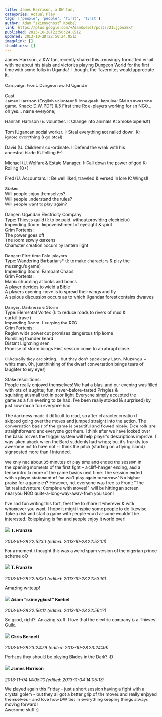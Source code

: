 ```yaml
---
title: James Harrison, a DW fan,
categories: Actual Play
tags: ['people', 'people', 'first', 'first']
author: Adam “skinnyghost” Koebel
link: https://plus.google.com/+AdamKoebel/posts/21LjgbnaBxT
published: 2013-10-28T22:50:24.851Z
updated: 2013-10-28T22:50:24.851Z
imagelink: []
thumblinks: []
---
```


James Harrison, a DW fan, recently shared this amusingly formatted email with me about his trials and victories playing Dungeon World for the first time with some folks in Uganda!  I thought the Tavernites would appreciate it.<br /><br />Campaign Front: Dungeon world Uganda<br /><br />Cast<br />James Harrison (English volunteer &amp; lone geek. Impulse: GM an awesome game. Knack: D.W. PDF) &amp; 5 First time Role-players working for an NGO… oh yes… name everyone;<br /><br />Hannah Harrison (E. volunteer. I: Change into animals K: Smoke pipeleaf)<br /><br />Tom (Ugandan social worker. I: Steal everything not nailed down. K:<br />ignore everything &amp; go steal)<br /><br />David (U. Children’s co-ordinate. I: Defend the weak with his<br />ancestral blade K: Rolling 6-)<br /><br />Michael (U. Welfare &amp; Estate Manager. I: Call down the power of god K: Rolling 10+)<br /><br />Fred (U. Accountant. I: Be well liked, traveled &amp; versed in lore K: Wings!)<br /><br />Stakes<br />Will people enjoy themselves?<br />Will people understand the rules?<br />Will people want to play again?<br /><br />Danger: 	Ugandan Electricity Company<br />Type: 			Thieves guild		(I: to be paid, without providing electricity)<br />Impending Doom:	Impoverishment of eyesight &amp; spirit<br />Grim Portents:<br />The power goes off<br />The room slowly darkens<br />Character creation occurs by lantern light<br /><br />Danger: 	First time Role-players<br />Type: 			Wandering Barbarians* 	(I: to make characters &amp; play the<br />muzungu’s game)<br />Impending Doom:	Rampant Chaos<br />Grim Portents:<br />	Manic chuckling at looks and bonds<br />A player decides to wield a Bible<br />A players opening move is to spread their wings and fly<br />A serious discussion occurs as to which Ugandan forest contains dwarves<br /><br />Danger: 	Darkness &amp; Storm<br />Type:			 Elemental Vortex 	(I: to reduce roads to rivers of mud &amp;<br />curtail travel)<br />Impending Doom:	 Usurping the RPG<br />Grim Portents:<br />	Region wide power cut promises dangerous trip home<br />	Rumbling thunder heard<br />Distant Lightning seen<br />Promise of storm brings First session come to an abrupt close.<br /><br />(*Actually they are sitting… but they don’t speak any Latin. Muzungu = white man. Oh, just thinking of the dwarf conversation brings tears of laughter to my eyes)<br /><br />Stake resolutions:<br />	People really enjoyed themselves! We had a blast and our evening was filled with lots of laughter, fun, never-before-tasted Pringles &amp;<br />squinting at small text in poor light. Everyone simply accepted the<br />game as a fun evening to be had. I’ve been really stoked (&amp; surprised) by just how much fun everyone had.<br />	<br />The darkness made it difficult to read, so after character creation I<br />skipped going over the moves and jumped straight into the action. The conversation basis of the game is beautiful and flowed nicely. Dice rolls are straightforward and everyone got them. I think after we have looked over the basic moves the trigger system will help player’s descriptions improve. I was taken aback when the Bard suddenly had wings; but it’s frankly too awesome not to have not - I think the pitch (starting on a flying island) signposted more than I intended.<br />	<br />We only had about 35 minutes of play time and ended the session in<br />the opening moments of the first fight – a cliff-hanger ending, and a<br />tense intro to more of the game basics next time. The session ended<br />with a player statement of “so we’ll play again tomorrow.” No higher<br />praise for a game eh? However, not everyone was free so Front: “The<br />1st real adventure: Complete with moves!”  will be hitting an screen<br />near you NGO quite-a-long-way-away-from you soon!<br /><br />I’ve had fun writing this font, feel free to share it wherever &amp; with<br />whomever you want. I hope it might inspire some people to do likewise: Take a risk and start a game with people you’d assume wouldn’t be interested. Roleplaying is fun and people enjoy it world over!
<div id='comment z13sjrvppxahi10ca222t3safozyer0ml'>
  <h4><img src='{{site.baseurl}}//images/avatars/110330901807759406775_photo.jpg'> T. Franzke</h4>
      <p><cite>2013-10-28 22:52:01 (edited: 2013-10-28 22:52:01)</cite></p>
        <p>For a moment i thought this was a weird spam version of the nigerian prince scheme oO</p>
</div>
        

<div id='comment z13sjrvppxahi10ca222t3safozyer0ml'>
  <h4><img src='{{site.baseurl}}//images/avatars/110330901807759406775_photo.jpg'> T. Franzke</h4>
      <p><cite>2013-10-28 22:53:51 (edited: 2013-10-28 22:53:51)</cite></p>
        <p>Amazing writeup! </p>
</div>
        

<div id='comment z13sjrvppxahi10ca222t3safozyer0ml'>
  <h4><img src='{{site.baseurl}}//images/avatars/112484087750169360510_photo.jpg'> Adam “skinnyghost” Koebel</h4>
      <p><cite>2013-10-28 22:56:12 (edited: 2013-10-28 22:56:12)</cite></p>
        <p>So good, right?  Amazing stuff. I love that the electric company is a Thieves&#39; Guild.</p>
</div>
        

<div id='comment z13sjrvppxahi10ca222t3safozyer0ml'>
  <h4><img src='{{site.baseurl}}//images/avatars/118281161314909153080_photo.jpg'> Chris Bennett</h4>
      <p><cite>2013-10-28 23:24:39 (edited: 2013-10-28 23:24:39)</cite></p>
        <p>Perhaps they should be playing Blades in the Dark? :D</p>
</div>
        

<div id='comment z13sjrvppxahi10ca222t3safozyer0ml'>
  <h4><img src='{{site.baseurl}}//images/avatars/102795209497329953528_photo.jpg'> James Harrison</h4>
      <p><cite>2013-11-04 14:05:13 (edited: 2013-11-04 14:05:13)</cite></p>
        <p>We played again this Friday - just a short session having a fight with a crystal golem - but they all got a better grip of the moves and really enjoyed themselves - and love how DW ties in everything keeping things always moving forward!<br />Awesome stuff :)</p>
</div>
        